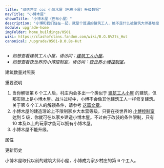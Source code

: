 ```yaml
---
title: "部落冲突 coc 小博木屋（巴布小屋）升级数据"
navTitle: "小博木屋"
shownTitle: "小博木屋（巴布小屋）"
description: "小博和我们住在一起，就是个普通的建筑工人，绝不是什么被建筑大师基地控制的机器人。"
module: upgrade-home
imgFolder: home_buildings/0501
wiki: https://clashofclans.fandom.com/wiki/B.O.B%27s_Hut
canonical: /upgrade/0501-B.O.Bs-Hut
---
```


- *如想查看建筑工人小屋，请访问：[建筑工人小屋](/upgrade/0500-Builders-Hut)。*
- *如想查看夜世界的小博控制室，请访问：[夜世界小博控制室](/upgrade/1284-B.O.B-Control)。*

<UnitInfo :folder="$frontmatter.imgFolder" imgSrc="B.O.Bs_Hut.png" :imgAlt="$frontmatter.navTitle" :description="$frontmatter.description" :isSmallImg="true" />

<SmallTitle>建筑数量对照表</SmallTitle>

<BuildingNum>
    <BuildingNumRow title="大本等级" num="1 - 9, 10 - 16" />
    <BuildingNumRow title="建筑数量" num="    0,       1" />
</BuildingNum>

<SmallTitle>重要说明</SmallTitle>

1. 当你解锁第 6 个工人后，村庄内会多出一个类似于 [建筑工人小屋](/upgrade/0500-Builders-Hut) 的建筑，但那实际上是小博木屋。战斗过程中，小博不会像其他建筑工人一样修复建筑。关于第 6 个工人的解锁条件，请参考 [这篇文章](/p/977)。
2. 小博木屋的建造理论上不限制家乡大本营等级，只要在夜世界的 [小博控制室](/upgrade/1284-B.O.B-Control) 达到 5 级，你就可在以家乡建造小博木屋。不过由于改装的条件限制，只有 10 本及以上的玩家才能可以拥有小博木屋。
3. 小博木屋不能升级。

<SmallTitle>属性</SmallTitle>

<UnitProperties>
    <UnitProperty pKey="占地面积" pValue="2×2" />
    <UnitProperty pKey="判定面积" pValue="1×1" :isJudgeSquare="true" />
    <UnitProperty pKey="建造花费" pValue="无" />
    <UnitProperty pKey="建造时间" pValue="瞬间完成" />
    <UnitProperty pKey="生命值" pValue="250" />
</UnitProperties>

<SmallTitle>更新历史</SmallTitle>

<Timeline>
    <TimelineItem date="2023/05/15">
        <TimelineRow>小博木屋取代以前的建筑大师小屋，小博成为家乡村庄的第 6 个工人。</TimelineRow>
    </TimelineItem>
    <TimelineItem :historyBottom="true" />
</Timeline>